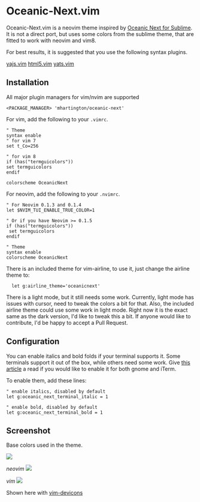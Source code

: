 # Oceanic-Next.vim

Oceanic-Next.vim is a neovim theme inspired by [Oceanic Next for Sublime](https://github.com/voronianski/oceanic-next-color-scheme).
It is not a direct port, but uses some colors from the sublime theme, that are fitted to work with neovim and vim8.

For best results, it is suggested that you use the following syntax plugins.

[yajs.vim](https://github.com/othree/yajs.vim)
[html5.vim](https://github.com/othree/html5.vim)
[yats.vim](https://github.com/HerringtonDarkholme/yats.vim/)

## Installation

All major plugin managers for vim/nvim are supported

 ```vim
<PACKAGE_MANAGER> 'mhartington/oceanic-next'
 ```

For vim, add the following to your `.vimrc`.

 ```viml
 " Theme
syntax enable
" for vim 7
set t_Co=256

" for vim 8
if (has("termguicolors"))
 set termguicolors
endif

colorscheme OceanicNext
 ```

For neovim, add the following to your `.nvimrc`.

```viml
" For Neovim 0.1.3 and 0.1.4
let $NVIM_TUI_ENABLE_TRUE_COLOR=1

" Or if you have Neovim >= 0.1.5
if (has("termguicolors"))
 set termguicolors
endif

" Theme
syntax enable
colorscheme OceanicNext
```

There is an included theme for vim-airline, to use it, just change the airline theme to:

```
  let g:airline_theme='oceanicnext'
```

There is a light mode, but it still needs some work.
Currently, light mode has issues with cursor, need to tweak the colors a bit for that.
Also, the included airline theme could use some work in light mode. Right now it is the exact same as the dark version, I'd like to tweak this a bit.
If anyone would like to contribute, I'd be happy to accept a Pull Request.

## Configuration

You can enable italics and bold folds if your terminal supports it. Some terminals support it out of the box, while others need some work. Give [this article](http://bruinsslot.jp/2016/05/29/how-to-enable-true-color-for-neovim-tmux-and-gnome-terminal/) a read if you would like to enable it for both gnome and iTerm.

To enable them, add these lines:

```vim
" enable italics, disabled by default
let g:oceanic_next_terminal_italic = 1

" enable bold, disabled by default
let g:oceanic_next_terminal_bold = 1
```

## Screenshot

Base colors used in the theme.

![](https://raw.githubusercontent.com/voronianski/oceanic-next-theme/master/colors.png)

_neovim_
![](https://raw.githubusercontent.com/mhartington/oceanic-next/master/oceanic-next-dark.nvim.png)


_vim_
![](https://raw.githubusercontent.com/mhartington/oceanic-next/master/oceanic-next-dark.vim.png)

Shown here with [vim-devicons](https://github.com/ryanoasis/vim-devicons)

